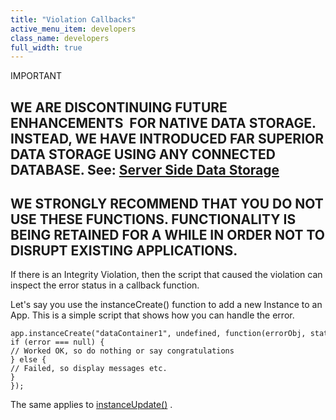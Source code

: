 ```yaml
---
title: "Violation Callbacks"
active_menu_item: developers
class_name: developers
full_width: true
---
```



IMPORTANT

## WE ARE DISCONTINUING FUTURE ENHANCEMENTS  FOR NATIVE DATA STORAGE. INSTEAD, WE HAVE INTRODUCED FAR SUPERIOR DATA STORAGE USING ANY CONNECTED DATABASE. See: [Server Side Data Storage](../../../../data-storage/server-side-data-storage/index)

## WE STRONGLY RECOMMEND THAT YOU DO NOT USE THESE FUNCTIONS. FUNCTIONALITY IS BEING RETAINED FOR A WHILE IN ORDER NOT TO DISRUPT EXISTING APPLICATIONS.

If there is an Integrity Violation, then the script that caused the violation can inspect the error status in a callback function.

Let's say you use the instanceCreate() function to add a new Instance to an App. This is a simple script that shows how you can handle the error.

    app.instanceCreate("dataContainer1", undefined, function(errorObj, statusObj) {
    if (error === null) {
    // Worked OK, so do nothing or say congratulations
    } else {
    // Failed, so display messages etc.
    }
    });
   

The same applies to [instanceUpdate()](../../../../scripting-apis/client-api/instance-data-functions/instancesave) .

